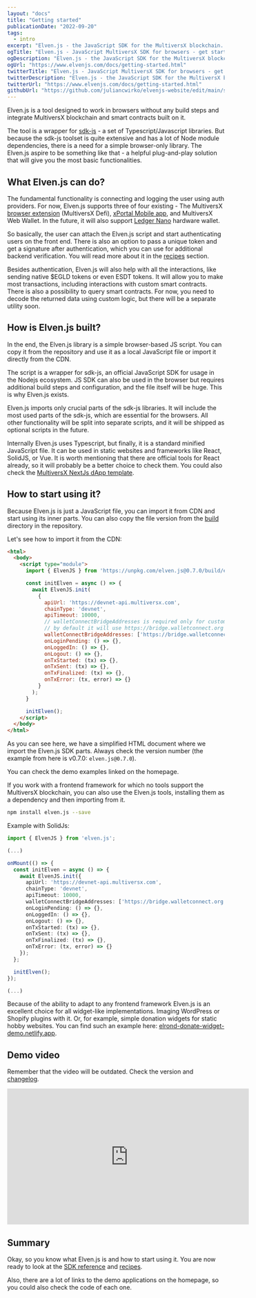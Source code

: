 ```yaml
---
layout: "docs"
title: "Getting started"
publicationDate: "2022-09-20"
tags:
  - intro
excerpt: "Elven.js - the JavaScript SDK for the MultiversX blockchain. Compact and simplified wrapper for sdk-js!"
ogTitle: "Elven.js - JavaScript MultiversX SDK for browsers - get started!"
ogDescription: "Elven.js - the JavaScript SDK for the MultiversX blockchain. Compact and simplified wrapper for sdk-js!"
ogUrl: "https://www.elvenjs.com/docs/getting-started.html"
twitterTitle: "Elven.js - JavaScript MultiversX SDK for browsers - get started!"
twitterDescription: "Elven.js - the JavaScript SDK for the MultiversX blockchain. Compact and simplified wrapper for sdk-js!"
twitterUrl: "https://www.elvenjs.com/docs/getting-started.html"
githubUrl: "https://github.com/juliancwirko/elvenjs-website/edit/main/src/docs/getting-started.md"
---
```



Elven.js is a tool designed to work in browsers without any build steps and integrate MultiversX blockchain and smart contracts built on it.

The tool is a wrapper for [sdk-js](https://docs.multiversx.com/sdk-and-tools/sdk-js/) - a set of Typescript/Javascript libraries. But because the sdk-js toolset is quite extensive and has a lot of Node module dependencies, there is a need for a simple browser-only library. The Elven.js aspire to be something like that - a helpful plug-and-play solution that will give you the most basic functionalities. 

## What Elven.js can do?

The fundamental functionality is connecting and logging the user using auth providers. For now, Elven.js supports three of four existing - The MultiversX [browser extension](https://chrome.google.com/webstore/detail/maiar-defi-wallet/dngmlblcodfobpdpecaadgfbcggfjfnm) (MultiversX Defi), [xPortal Mobile app](https://get.maiar.com/referral/rdmfba3md2), and MultiversX Web Wallet. In the future, it will also support [Ledger Nano](https://www.ledger.com/) hardware wallet.

So basically, the user can attach the Elven.js script and start authenticating users on the front end. There is also an option to pass a unique token and get a signature after authentication, which you can use for additional backend verification. You will read more about it in the [recipes](/docs/recipes.html) section.

Besides authentication, Elven.js will also help with all the interactions, like sending native $EGLD tokens or even ESDT tokens. It will allow you to make most transactions, including interactions with custom smart contracts. There is also a possibility to query smart contracts. For now, you need to decode the returned data using custom logic, but there will be a separate utility soon.

## How is Elven.js built?

In the end, the Elven.js library is a simple browser-based JS script. You can copy it from the repository and use it as a local JavaScript file or import it directly from the CDN.

The script is a wrapper for sdk-js, an official JavaScript SDK for usage in the Nodejs ecosystem. JS SDK can also be used in the browser but requires additional build steps and configuration, and the file itself will be huge. This is why Elven.js exists. 

Elven.js imports only crucial parts of the sdk-js libraries. It will include the most used parts of the sdk-js, which are essential for the browsers. All other functionality will be split into separate scripts, and it will be shipped as optional scripts in the future.

Internally Elven.js uses Typescript, but finally, it is a standard minified JavaScript file. It can be used in static websites and frameworks like React, SolidJS, or Vue. It is worth mentioning that there are official tools for React already, so it will probably be a better choice to check them. You could also check the [MultiversX NextJs dApp template](https://github.com/xdevguild/nextjs-dapp-template).

## How to start using it?

Because Elven.js is just a JavaScript file, you can import it from CDN and start using its inner parts. You can also copy the file version from the [build](https://github.com/juliancwirko/elven.js/tree/main/build) directory in the repository.

Let's see how to import it from the CDN:

```html
<html>
  <body>
    <script type="module">
      import { ElvenJS } from 'https://unpkg.com/elven.js@0.7.0/build/elven.js';

      const initElven = async () => {
        await ElvenJS.init(
          {
            apiUrl: 'https://devnet-api.multiversx.com',
            chainType: 'devnet',
            apiTimeout: 10000,
            // walletConnectBridgeAddresses is required only for custom addresses
            // by default it will use https://bridge.walletconnect.org
            walletConnectBridgeAddresses: ['https://bridge.walletconnect.org'],
            onLoginPending: () => {},
            onLoggedIn: () => {},
            onLogout: () => {},
            onTxStarted: (tx) => {},
            onTxSent: (tx) => {},
            onTxFinalized: (tx) => {},
            onTxError: (tx, error) => {}
          }
        );
      }

      initElven();
    </script>
  </body>
</html>
```

As you can see here, we have a simplified HTML document where we import the Elven.js SDK parts. Always check the version number (the example from here is v0.7.0: `elven.js@0.7.0`).

You can check the demo examples linked on the homepage.

If you work with a frontend framework for which no tools support the MultiversX blockchain, you can also use the Elven.js tools, installing them as a dependency and then importing from it.

```bash
npm install elven.js --save
```

Example with SolidJs:
```typescript
import { ElvenJS } from 'elven.js';

(...)

onMount(() => {
  const initElven = async () => {
    await ElvenJS.init({
      apiUrl: 'https://devnet-api.multiversx.com',
      chainType: 'devnet',
      apiTimeout: 10000,
      walletConnectBridgeAddresses: ['https://bridge.walletconnect.org'],
      onLoginPending: () => {},
      onLoggedIn: () => {},
      onLogout: () => {},
      onTxStarted: (tx) => {},
      onTxSent: (tx) => {},
      onTxFinalized: (tx) => {},
      onTxError: (tx, error) => {}
    });
  };

  initElven();
});

(...)
```

Because of the ability to adapt to any frontend framework Elven.js is an excellent choice for all widget-like implementations. Imaging WordPress or Shopify plugins with it. Or, for example, simple donation widgets for static hobby websites. You can find such an example here: [elrond-donate-widget-demo.netlify.app](https://elrond-donate-widget-demo.netlify.app/).

## Demo video

Remember that the video will be outdated. Check the version and [changelog](https://github.com/juliancwirko/elven.js/blob/main/CHANGELOG.md).

<div class="embeded-media-container">
  <iframe width="560" height="315" src="https://www.youtube.com/embed/tcTukpkjcQw" title="YouTube video player" frameborder="0" allow="accelerometer; autoplay; clipboard-write; encrypted-media; gyroscope; picture-in-picture" allowfullscreen></iframe>
</div>

## Summary

Okay, so you know what Elven.js is and how to start using it. You are now ready to look at the [SDK reference](/docs/sdk-reference.html) and [recipes](/docs/recipes.html).
 
Also, there are a lot of links to the demo applications on the homepage, so you could also check the code of each one.
